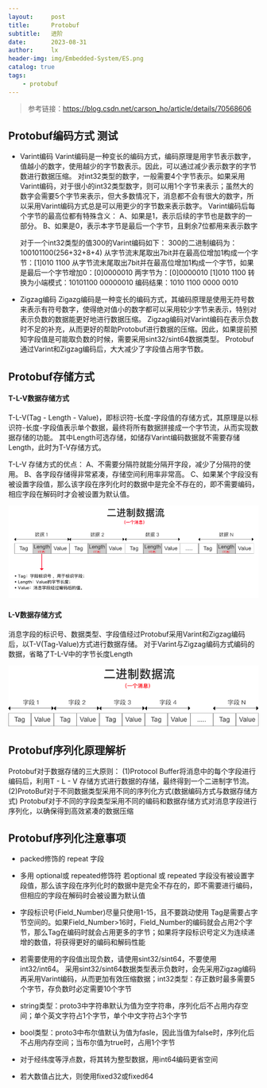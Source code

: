 ```yaml
---
layout:     post
title:      Protobuf
subtitle:   进阶
date:       2023-08-31
author:     lx
header-img: img/Embedded-System/ES.png
catalog: true
tags:
    - protobuf
---
```


> 参考链接：https://blog.csdn.net/carson_ho/article/details/70568606

## Protobuf编码方式 测试

- Varint编码 
    Varint编码是一种变长的编码方式，编码原理是用字节表示数字，值越小的数字，使用越少的字节数表示。因此，可以通过减少表示数字的字节数进行数据压缩。
    对int32类型的数字，一般需要4个字节表示。如果采用Varint编码，对于很小的int32类型数字，则可以用1个字节来表示；虽然大的数字会需要5个字节来表示，但大多数情况下，消息都不会有很大的数字，所以采用Varint编码方式总是可以用更少的字节数来表示数字。
    Varint编码后每个字节的最高位都有特殊含义：
    A、如果是1，表示后续的字节也是数字的一部分。
    B、如果是0，表示本字节是最后一个字节，且剩余7位都用来表示数字

    对于一个int32类型的值300的Varint编码如下：
    300的二进制编码为：100101100(256+32+8+4)
    从字节流末尾取出7bit并在最高位增加1构成一个字节：[1]010 1100
    从字节流末尾取出7bit并在最高位增加1构成一个字节，如果是最后一个字节增加0：[0]0000010
    两字节为：[0]0000010 [1]010 1100
    转换为小端模式：10101100 00000010
    编码结果：1010 1100 0000 0010

- Zigzag编码
    Zigazg编码是一种变长的编码方式，其编码原理是使用无符号数来表示有符号数字，使得绝对值小的数字都可以采用较少字节来表示，特别对表示负数的数据能更好地进行数据压缩。
    Zigzag编码对Varint编码在表示负数时不足的补充，从而更好的帮助Protobuf进行数据的压缩。因此，如果提前预知字段值是可能取负数的时候，需要采用sint32/sint64数据类型。
    Protobuf通过Varint和Zigzag编码后，大大减少了字段值占用字节数。

## Protobuf存储方式

#### T-L-V数据存储方式

T-L-V(Tag - Length - Value)，即标识符-长度-字段值的存储方式，其原理是以标识符-长度-字段值表示单个数据，最终将所有数据拼接成一个字节流，从而实现数据存储的功能。
其中Length可选存储，如储存Varint编码数据就不需要存储Length，此时为T-V存储方式。

T-L-V 存储方式的优点：
    A、不需要分隔符就能分隔开字段，减少了分隔符的使用。
    B、各字段存储得非常紧凑，存储空间利用率非常高。
    C、如果某个字段没有被设置字段值，那么该字段在序列化时的数据中是完全不存在的，即不需要编码，相应字段在解码时才会被设置为默认值。

![TLV](/img/Embedded-System/protobuf_tlv.png)


#### L-V数据存储方式

消息字段的标识号、数据类型、字段值经过Protobuf采用Varint和Zigzag编码后，以T-V(Tag-Value)方式进行数据存储。
对于Varint与Zigzag编码方式编码的数据，省略了T-L-V中的字节长度Length

![LV](/img/Embedded-System/protobuf_lv.png)


## Protobuf序列化原理解析

Protobuf对于数据存储的三大原则：
(1)Protocol Buffer将消息中的每个字段进行编码后，利用T - L - V 存储方式进行数据的存储，最终得到一个二进制字节流。
(2)ProtoBuf对于不同数据类型采用不同的序列化方式(数据编码方式与数据存储方式)
Protobuf对于不同的字段类型采用不同的编码和数据存储方式对消息字段进行序列化，以确保得到高效紧凑的数据压缩


## Protobuf序列化注意事项

- packed修饰的 repeat 字段

- 多用 optional或 repeated修饰符
若optional 或 repeated 字段没有被设置字段值，那么该字段在序列化时的数据中是完全不存在的，即不需要进行编码，但相应的字段在解码时会被设置为默认值

- 字段标识号(Field_Number)尽量只使用1-15，且不要跳动使用
Tag是需要占字节空间的。如果Field_Number>16时，Field_Number的编码就会占用2个字节，那么Tag在编码时就会占用更多的字节；如果将字段标识号定义为连续递增的数值，将获得更好的编码和解码性能

- 若需要使用的字段值出现负数，请使用sint32/sint64，不要使用int32/int64。
采用sint32/sint64数据类型表示负数时，会先采用Zigzag编码再采用Varint编码，从而更加有效压缩数据；int32类型：存正数时最多需要5个字节，存负数时必定需要10个字节

- string类型：proto3中字符串默认为值为空字符串，序列化后不占用内存空间；单个英文字符占1个字节，单个中文字符占3个字节

- bool类型：proto3中布尔值默认为值为fasle，因此当值为false时，序列化后不占用内存空间；当布尔值为true时，占用1个字节

- 对于经纬度等浮点数，将其转为整型数据，用int64编码更省空间

- 若大数值占比大，则使用fixed32或fixed64



